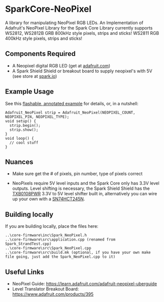 SparkCore-NeoPixel
==================

A library for manipulating NeoPixel RGB LEDs.
An Implementation of Adafruit's NeoPixel Library for the Spark Core
Library currently supports WS2812, WS2812B GRB 800kHz style pixels, strips and sticks!
WS2811 RGB 400kHz style pixels, strips and sticks!

Components Required
---
- A Neopixel digital RGB LED (get at [adafruit.com](adafruit.com))
- A Spark Shield Shield or breakout board to supply neopixel's with 5V (see store at [spark.io](spark.io))

Example Usage
---

See this [flashable, annotated example](firmware/examples/annotated-example.cpp) for details, or, in a nutshell:

    Adafruit_NeoPixel strip = Adafruit_NeoPixel(NEOPIXEL_COUNT, NEOPIXEL_PIN, NEOPIXEL_TYPE);
    void setup() {
      strip.begin();
      strip.show();
    }
    void loop() {
      // cool stuff
    }

Nuances
---

- Make sure get the # of pixels, pin number, type of pixels correct

- NeoPixels require 5V level inputs and the Spark Core only has 3.3V level outputs. Level shifting is
necessary, the Spark Shield Shield has the [TXB0108PWR](http://www.digikey.com/product-search/en?pv7=2&k=TXB0108PWR) 3.3V to 5V level shifter built in, alternatively you can wire up your own with a [SN74HCT245N](http://www.digikey.com/product-detail/en/SN74HCT245N/296-1612-5-ND/277258).


Building locally
---

If you are building locally, place the files here:

```
..\core-firmware\inc\Spark_NeoPixel.h
..\core-firmware\src\application.cpp (renamed from Spark_StrandTest.cpp)
..\core-firmware\src\Spark_NeoPixel.cpp
..\core-firmware\src\build.mk (optional, if you have your own make file going, just add the Spark_NeoPixel.cpp to it)
```

Useful Links
---

- NeoPixel Guide: https://learn.adafruit.com/adafruit-neopixel-uberguide
- Level Translator Breakout Board: https://www.adafruit.com/products/395


